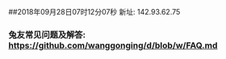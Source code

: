 ##2018年09月28日07时12分07秒 新址: 142.93.62.75
### 兔友常见问题及解答: https://github.com/wanggonging/d/blob/w/FAQ.md
